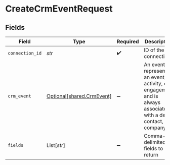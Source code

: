 # CreateCrmEventRequest


## Fields

| Field                                                                                                           | Type                                                                                                            | Required                                                                                                        | Description                                                                                                     |
| --------------------------------------------------------------------------------------------------------------- | --------------------------------------------------------------------------------------------------------------- | --------------------------------------------------------------------------------------------------------------- | --------------------------------------------------------------------------------------------------------------- |
| `connection_id`                                                                                                 | *str*                                                                                                           | :heavy_check_mark:                                                                                              | ID of the connection                                                                                            |
| `crm_event`                                                                                                     | [Optional[shared.CrmEvent]](../../models/shared/crmevent.md)                                                    | :heavy_minus_sign:                                                                                              | An event represents an event, activity, or engagement and is always associated with a deal, contact, or company |
| `fields`                                                                                                        | List[*str*]                                                                                                     | :heavy_minus_sign:                                                                                              | Comma-delimited fields to return                                                                                |